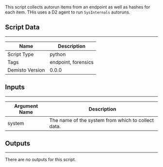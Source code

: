 This script collects autorun items from an endpoint as well as hashes for each item.
THis uses a D2 agent to run `SysInternals` autoruns.
## Script Data
---

| **Name** | **Description** |
| --- | --- |
| Script Type | python |
| Tags | endpoint, forensics |
| Demisto Version | 0.0.0 |

## Inputs
---

| **Argument Name** | **Description** |
| --- | --- |
| system | The name of the system from which to collect data. |

## Outputs
---
There are no outputs for this script.
